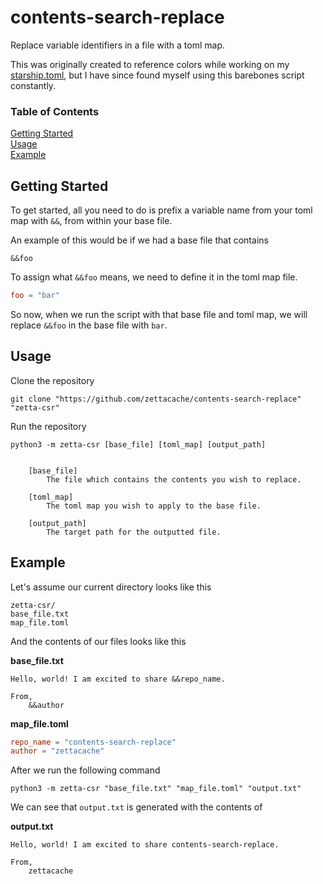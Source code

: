 # contents-search-replace

Replace variable identifiers in a file with a toml map.

This was originally created to reference colors while working on my [starship.toml](https://starship.rs/), but I have since found myself using this barebones script constantly.


### Table of Contents

[Getting Started](#getting-started)\
[Usage](#usage)\
[Example](#example)



## Getting Started

To get started, all you need to do is prefix a variable name from your toml map with `&&`, from within your base file.

An example of this would be if we had a base file that contains

```
&&foo
```

To assign what `&&foo` means, we need to define it in the toml map file.

```toml
foo = "bar"
```

So now, when we run the script with that base file and toml map, we will replace `&&foo` in the base file with `bar`.


## Usage

Clone the repository

```shell
git clone "https://github.com/zettacache/contents-search-replace" "zetta-csr"
```

Run the repository

```
python3 -m zetta-csr [base_file] [toml_map] [output_path]


    [base_file]
        The file which contains the contents you wish to replace.
    
    [toml_map]
        The toml map you wish to apply to the base file.

    [output_path]
        The target path for the outputted file.
```


## Example

Let's assume our current directory looks like this

```
zetta-csr/
base_file.txt
map_file.toml
```

And the contents of our files looks like this

**base_file.txt**
```
Hello, world! I am excited to share &&repo_name.

From,
    &&author
```

**map_file.toml**
```toml
repo_name = "contents-search-replace"
author = "zettacache"
```

After we run the following command

```
python3 -m zetta-csr "base_file.txt" "map_file.toml" "output.txt"
```

We can see that `output.txt` is generated with the contents of

**output.txt**
```
Hello, world! I am excited to share contents-search-replace.

From,
    zettacache
```
